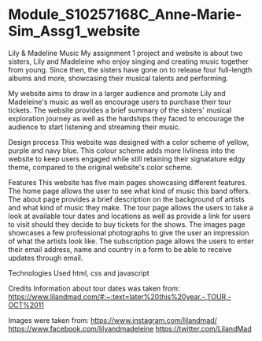 # Module_S10257168C_Anne-Marie-Sim_Assg1_website
Lily & Madeline Music
 My assignment 1 project and website is about two sisters, Lily and Madeleine who enjoy singing and creating music together from young. Since then, the sisters have gone on to release four full-length albums and more, showcasing their musical talents and performing. 

 My website aims to draw in a larger audience and promote Lily and Madeleine's music as well as encourage users to purchase their tour tickets. The website provides a brief summary of the sisters' musical exploration journey as well as the hardships they faced to encourage the audience to start listening and streaming their music. 

 Design process
 This website was designed with a color scheme of yellow, purple and navy blue. This colour scheme adds more livliness into the website to keep users engaged while still retaining their signatature edgy theme, compared to the original website's color scheme. 

 Features
 This website has five main pages showcasing different features. The home page allows the user to see what kind of music this band offers. The about page provides a brief description on the background of artists and what kind of music they make. The tour page allows the users to take a look at available tour dates and locations as well as provide a link for users to visit should they decide to buy tickets for the shows. The images page showcases a few professional photographs to give the user an impression of what the artists look like. The subscription page allows the users to enter their email address, name and country in a form to be able to receive updates through email. 

 Technologies Used
 html, css and javascript

 Credits
 Information about tour dates was taken from: 
 https://www.lilandmad.com/#:~:text=later%20this%20year.-,TOUR,-OCT%2011 

Images were taken from:
https://www.instagram.com/lilandmad/ 
https://www.facebook.com/lilyandmadeleine 
https://twitter.com/LilandMad 
